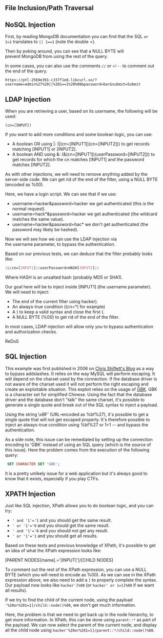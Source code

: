 ## File Inclusion/Path Traversal
## NoSQL Injection
First, by reading MongoDB documentation you can find that the SQL `or 1=1` translates to `|| 1==1` (note the double =).

Then by poking around, you can see that a NULL BYTE will prevent MongoDB from using the rest of the query.

In some cases, you can also use the comments `//` or `<!--` to comment out the end of the query.

`https://ptl-2569e391-c157f1e8.libcurl.so/?username=admin%27%20||%201==1%20%00&password=bar&submit=Submit`
## LDAP Injection
When you are retrieving a user, based on its username, the following will be used:

```
(cn=[INPUT])
```

If you want to add more conditions and some boolean logic, you can use:

-   A boolean OR using |: (|(cn=[INPUT1])(cn=[INPUT2])) to get records matching [INPUT1] or [INPUT2].
-   A boolean AND using &: (&(cn=[INPUT1])(userPassword=[INPUT2])) to get records for which the cn matches [INPUT1] and the password matches [INPUT2].

As with other injections, we will need to remove anything added by the server-side code. We can get rid of the end of the filter, using a NULL BYTE (encoded as %00).

Here, we have a login script. We can see that if we use:

-   username=hacker&password=hacker we get authenticated (this is the normal request).
-   username=hack*&password=hacker we get authenticated (the wildcard matches the same value).
-   username=hacker&password=hac* we don't get authenticated (the password may likely be hashed).

Now we will see how we can use the LDAP injection via the username parameter, to bypass the authentication.

Based on our previous tests, we can deduce that the filter probably looks like:

```scss
(&(cn=[INPUT1])(userPassword=HASH[INPUT2]))
```

Where HASH is an unsalted hash (probably MD5 or SHA1).

Our goal here will be to inject inside [INPUT1] (the username parameter). We will need to inject:

-   The end of the current filter using hacker).
-   An always-true condition ((cn=*) for example)
-   A ) to keep a valid syntax and close the first (.
-   A NULL BYTE (%00) to get rid of the end of the filter.

In most cases, LDAP injection will allow only you to bypass authentication and authorization checks.

ReDoS
## SQL Injection
This example was first published in 2006 on [Chris Shiflett's Blog](http://shiflett.org/blog/2006/jan/addslashes-versus-mysql-real-escape-string) as a way to bypass addslashes. It relies on the way MySQL will perform escaping. It will depend on the charset used by the connection. If the database driver is not aware of the charset used it will not perform the right escaping and create an exploitable situation. This exploit relies on the usage of [GBK](http://en.wikipedia.org/wiki/GBK). GBK is a character set for simplified Chinese. Using the fact that the database driver and the database don't "talk" the same charset, it's possible to generate a single quote and break out of the SQL syntax to inject a payload.

Using the string \xBF' (URL-encoded as %bf%27), it's possible to get a single quote that will not get escaped properly. It's therefore possible to inject an always-true condition using %bf%27 or 1=1 -- and bypass the authentication.

As a side note, this issue can be remediated by setting up the connection encoding to 'GBK' instead of using an SQL query (which is the source of this issue). Here the problem comes from the execution of the following query:

```sql
 SET CHARACTER SET 'GBK';
```

It is a pretty unlikely issue for a web application but it's always good to know that it exists, especially if you play CTFs.
## XPATH Injection
Just like SQL injection, XPath allows you to do boolean logic, and you can try:

-   `' and '1'='1` and you should get the same result.
-   `' or '1'='0` and you should get the same result.
-   `' and '1'='0` and you should not get any result.
-   `' or '1'='1` and you should get all results.

Based on these tests and previous knowledge of XPath, it's possible to get an idea of what the XPath expression looks like:

[PARENT NODES]/name[.='[INPUT]']/[CHILD NODES]

To comment out the rest of the XPath expression, you can use a NULL BYTE (which you will need to encode as %00). As we can see in the XPath expression above, we also need to add a `]` to properly complete the syntax. Our payload now looks like `hacker']%00` (or `hacker' or 1=1]%00` if we want all results).

If we try to find the child of the current node, using the payload `'%20or%201=1]/child::node()%00`, we don't get much information.

Here, the problem is that we need to get back up in the node hierarchy, to get more information. In XPath, this can be done using `parent::*` as part of the payload. We can now select the parent of the current node, and display all the child node using `hacker'%20or%201=1]/parent::*/child::node()%00`.